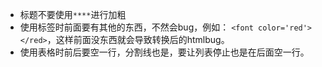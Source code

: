 - 标题不要使用`****`进行加粗  
- 使用标签时前面要有其他的东西，不然会bug，例如：
`<font color='red'></red>`，这样前面没东西就会导致转换后的htmlbug。
- 使用表格时前后要空一行，分割线也是，要让列表停止也是在后面空一行。